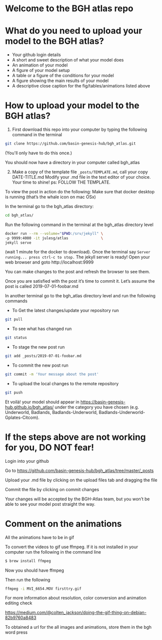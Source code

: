 # Welcome to the BGH atlas repo
 
 
# What do you need to upload your model to the BGH atlas?
* Your github login details
* A short and sweet description of what your model does
* An animation of your model
* A figure of your model setup
* A table or a figure of the conditions for your model
* A figure showing the main results of your model
* A descriptive close caption for the fig/tables/animations listed above


# How to upload your model to the BGH atlas?

1. First download this repo into your computer by typing the following command in the terminal
```bash
git clone https://github.com/basin-genesis-hub/bgh_atlas.git
```
(You'll only have to do this once.)

You should now have a directory in your computer called bgh_atlas

2. Make a copy of the template file  `_posts/TEMPLATE.md`, call your copy DATE-TITLE.md
Modify your .md file in the text editor of your choice. Your time to shine! ps: FOLLOW THE TEMPLATE.

To view the post in action do the following:
Make sure that docker desktop is running (that’s the whale icon on mac OSx)

In the terminal go to the bgh_atlas directory:
```bash
cd bgh_atlas/
```

Run the following command in the terminal at the bgh_atlas directory level
```bash
docker run --rm --volume="$PWD:/srv/jekyll" \
-p 9999:4000 -it julesg/atlas               \
jekyll serve
```

(wait 1 minute for the docker to download). Once the terminal say `Server running... press ctrl-c to stop.`
The jekyll server is ready! Open your web browser and goto http://localhost:9999

You can make changes to the post and refresh the browser to see them.

Once you are satisfied with the post it’s time to commit it. Let’s assume the post is called 2019-07-01-foobar.md

In another terminal go to the bgh_atlas directory level and run the following commands

* To Get the latest changes/update your repository run 
```bash
git pull 
```
* To see what has changed run
```bash
git status
```
* To stage the new post run 
```bash
git add _posts/2019-07-01-foobar.md
```
* To commit the new post run 
```bash
git commit -m 'Your message about the post'
```
* To upload the local changes to the remote repository 
```bash
git push
```

Et voilà! your model should appear in https://basin-genesis-hub.github.io/bgh_atlas/ under the category you have chosen (e.g. Underworld, Badlands, Badlands-Underworld, Badlands-Underworld-Gplates-Citcom). 


# If the steps above are not working for you, DO NOT fear! 
Login into your github

Go to https://github.com/basin-genesis-hub/bgh_atlas/tree/master/_posts

Upload your .md file by clicking on the upload files tab and dragging the file

Commit the file by clicking on commit changes 

Your changes will be accepted by the BGH-Atlas team, but you won’t be able to see your model post straight the way.

# Comment on the animations
All the animations have to be in gif

To convert the videos to gif use ffmpeg. If it is not installed in your computer run the following in the command line  

```bash
$ brew install ffmpeg
```
Now you should have ffmpeg

Then run the following
```bash
ffmpeg -i MVI_6654.MOV firsttry.gif
```
For more information about resolution, color conversion and animation editing check 

https://medium.com/@colten_jackson/doing-the-gif-thing-on-debian-82b9760a8483

To obtained a url for the all images and animations, store them in the bgh word press
